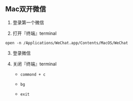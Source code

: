 ## Mac双开微信

1. 登录第一个微信

2. 打开『终端』terminal

```
open -n /Applications/WeChat.app/Contents/MacOS/WeChat
```

3. 登录微信

4. 关闭『终端』terminal

   - `commond + c`

   - `bg`

   - `exit`

